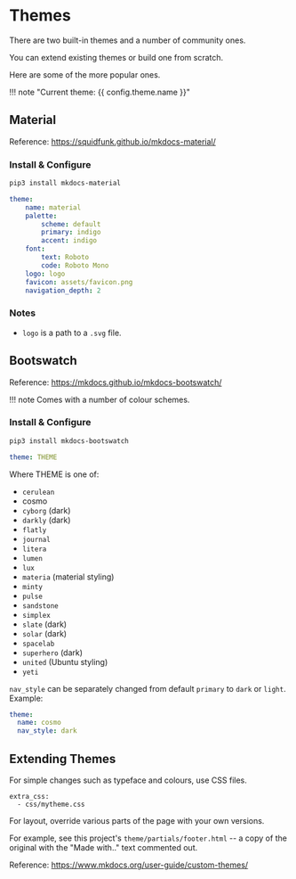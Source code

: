# Themes

There are two built-in themes and a number of community ones.

You can extend existing themes or build one from scratch.

Here are some of the more popular ones.

!!! note "Current theme: {{ config.theme.name }}"

## Material

Reference: <https://squidfunk.github.io/mkdocs-material/>

### Install & Configure

```bash
pip3 install mkdocs-material
```

```yaml
theme: 
    name: material
    palette:
        scheme: default
        primary: indigo
        accent: indigo
    font:
        text: Roboto
        code: Roboto Mono
    logo: logo
    favicon: assets/favicon.png
    navigation_depth: 2
```

### Notes

- `logo` is a path to a `.svg` file.

## Bootswatch

Reference: <https://mkdocs.github.io/mkdocs-bootswatch/>

!!! note
    Comes with a number of colour schemes.

### Install & Configure

```bash
pip3 install mkdocs-bootswatch
```

```yaml
theme: THEME
```

Where THEME is one of:

-    `cerulean`
-    cosmo
-    `cyborg` (dark)
-    `darkly` (dark)
-    `flatly`
-    `journal`
-    `litera`
-    `lumen`
-    `lux`
-    `materia` (material styling)
-    `minty`
-    `pulse`
-    `sandstone`
-    `simplex`
-    `slate` (dark)
-    `solar` (dark)
-    `spacelab`
-    `superhero` (dark)
-    `united` (Ubuntu styling)
-    `yeti`


`nav_style` can be separately changed from default `primary` to `dark` or `light`. Example:

```yaml
theme:
  name: cosmo
  nav_style: dark
```

## Extending Themes

For simple changes such as typeface and colours, use CSS files.

```
extra_css:
  - css/mytheme.css
```

For layout, override various parts of the page with your own versions.

For example, see this project's `theme/partials/footer.html` -- a copy of
the original with the "Made with.." text commented out.

Reference: <https://www.mkdocs.org/user-guide/custom-themes/>
